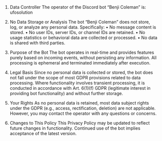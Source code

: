 1. Data Controller
The operator of the Discord bot “Benji Coleman” is:
ufosolution

2. No Data Storage or Analysis
The bot “Benji Coleman” does not store, log, or analyze any personal data. Specifically:
	•	No message content is stored.
	•	No user IDs, server IDs, or channel IDs are retained.
	•	No usage statistics or behavioral data are collected or processed.
	•	No data is shared with third parties.

3. Purpose of the Bot
The bot operates in real-time and provides features purely based on incoming events, without persisting any information. All processing is ephemeral and terminated immediately after execution.

4. Legal Basis
Since no personal data is collected or stored, the bot does not fall under the scope of most GDPR provisions related to data processing.
Where functionality involves transient processing, it is conducted in accordance with Art. 6(1)(f) GDPR (legitimate interest in providing bot functionality) and without further storage.

5. Your Rights
As no personal data is retained, most data subject rights under the GDPR (e.g., access, rectification, deletion) are not applicable. However, you may contact the operator with any questions or concerns.

6. Changes to This Policy
This Privacy Policy may be updated to reflect future changes in functionality. Continued use of the bot implies acceptance of the latest version.

